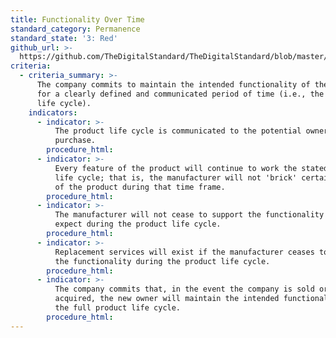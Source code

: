 ```yaml
---
title: Functionality Over Time
standard_category: Permanence
standard_state: '3: Red'
github_url: >-
  https://github.com/TheDigitalStandard/TheDigitalStandard/blob/master/Ownership%20(Is%20it%20mine%3F)%2FPermanence%2FFunctionality%20Over%20Time.yaml
criteria:
  - criteria_summary: >-
      The company commits to maintain the intended functionality of the product
      for a clearly defined and communicated period of time (i.e., the product
      life cycle).
    indicators:
      - indicator: >-
          The product life cycle is communicated to the potential owner before
          purchase.
        procedure_html:
      - indicator: >-
          Every feature of the product will continue to work the stated product
          life cycle; that is, the manufacturer will not 'brick' certain parts
          of the product during that time frame.
        procedure_html:
      - indicator: >-
          The manufacturer will not cease to support the functionality I come to
          expect during the product life cycle.
        procedure_html:
      - indicator: >-
          Replacement services will exist if the manufacturer ceases to support
          the functionality during the product life cycle.
        procedure_html:
      - indicator: >-
          The company commits that, in the event the company is sold or
          acquired, the new owner will maintain the intended functionality for
          the full product life cycle.
        procedure_html:
---
```


